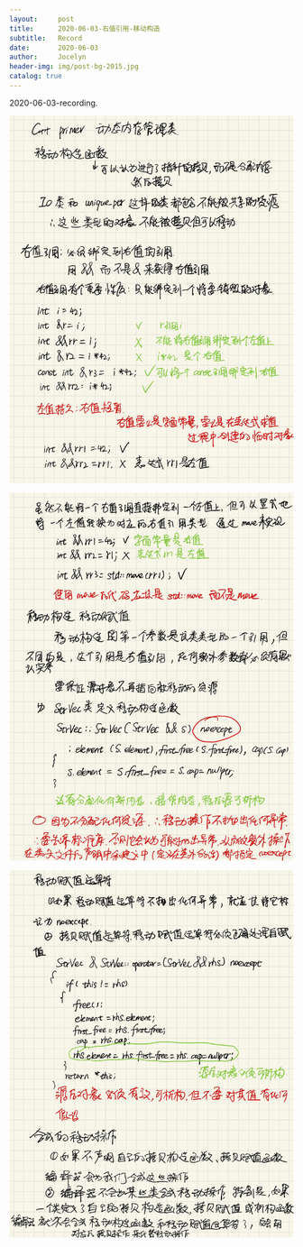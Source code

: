 ```yaml
---
layout:     post
title:      2020-06-03-右值引用-移动构造
subtitle:   Record
date:       2020-06-03
author:     Jocelyn
header-img: img/post-bg-2015.jpg
catalog: true
---
```


2020-06-03-recording.



![](2020-06-03-2.jpg)

![](2020-06-03-3.jpg)

![](2020-06-03-4.jpg)